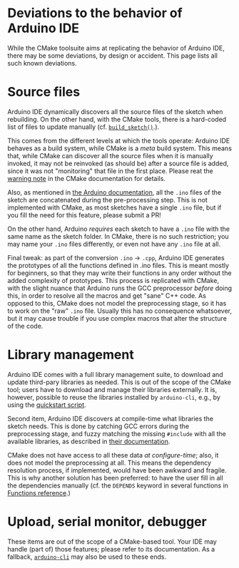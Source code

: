 # Deviations to the behavior of Arduino IDE

While the CMake toolsuite aims at replicating the behavior of Arduino IDE, there may be some deviations, by design or accident.
This page lists all such known deviations.

# Source files

Arduino IDE dynamically discovers all the source files of the sketch when rebuilding.
On the other hand, with the CMake tools, there is a hard-coded list of files to update manually (cf. [`build_sketch()`](./Functions-reference#build_sketch).).

This comes from the different levels at which the tools operate: Arduino IDE behaves as a build system, while CMake is a _meta_ build system.
This means that, while CMake can discover all the source files when it is manually invoked,
it may not be reinvoked (as should be) after a source file is added, since it was not "monitoring" that file in the first place.
Please reat the [warning note](https://cmake.org/cmake/help/latest/command/file.html#glob) in the CMake documentation for details.

Also, as mentioned in [the Arduino documentation](https://arduino.github.io/arduino-cli/latest/sketch-build-process/#pre-processing), all the
`.ino` files of the sketch are concatenated during the pre-processing step.
This is not implemented with CMake, as most sketches have a single `.ino` file, but if you fill the need for this feature, please submit a PR!

On the other hand, Arduino _requires_ each sketch to have a `.ino` file with the same name as the sketch folder.
In CMake, there is no such restriction; you may name your `.ino` files differently, or even not have any `.ino` file at all.

Final tweak: as part of the conversion `.ino` -> `.cpp`, Arduino IDE generates the prototypes of all the functions defined in .ino files.
This is meant mostly for beginners, so that they may write their functions in any order without the added complexity of prototypes.
This process is replicated with CMake, with the slight nuance that Arduino runs the GCC preprocessor _before_ doing this,
in order to resolve all the macros and get "sane" C++ code. As opposed to this, CMake does not model the preprocessing stage, so it has to work
on the "raw" `.ino` file. Usually this has no consequence whatsoever, but it may cause trouble if you use complex macros that alter the structure
of the code.

# Library management

Arduino IDE comes with a full library management suite, to download and update third-pary libraries as needed.
This is out of the scope of the CMake tool; users have to download and manage their libraries externally.
It is, however, possible to reuse the libraries installed by `arduino-cli`, e.g., by using the [quickstart script](./Quickstart-guide#Quickstart%20script).

Second item, Arduino IDE discovers at compile-time what libraries the sketch needs.
This is done by catching GCC errors during the preprocessing stage, and fuzzy matching the missing `#include` with all the available libraries,
as described in [their documentation](https://arduino.github.io/arduino-cli/latest/sketch-build-process/#dependency-resolution).

CMake does not have access to all these data _at configure-time_; also, it does not model the preprocessing at all.
This means the dependency resolution process, if implemented, would have been awkward and fragile.
This is why another solution has been preferred: to have the user fill in all the dependencies manually (cf. the `DEPENDS` keyword in several functions in [Functions reference](./Functions-reference).)


# Upload, serial monitor, debugger

These items are out of the scope of a CMake-based tool. Your IDE may handle (part of) those features; please refer to its documentation.
As a fallback, [`arduino-cli`](https://arduino.github.io/arduino-cli/latest/) may also be used to these ends.
